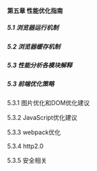 #### 第五章 性能优化指南



##### 5.1 浏览器运行机制

##### 5.2 浏览器缓存机制

##### 5.3 性能分析各模块解释

##### 5.3 前端优化策略

5.3.1 图片优化和DOM优化建议

5.3.2 JavaScript优化建议

5.3.3 webpack优化

5.3.4  http2.0

5.3.5 安全相关
